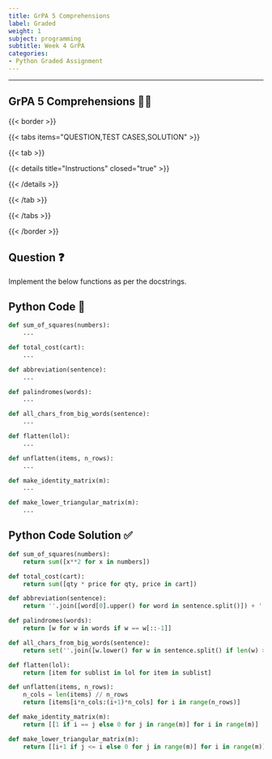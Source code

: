 ```yaml
---
title: GrPA 5 Comprehensions                   
label: Graded
weight: 1
subject: programming
subtitle: Week 4 GrPA
categories:
- Python Graded Assignment
---
```


---

## GrPA 5 Comprehensions 👨‍💻

{{< border >}}

{{< tabs items="QUESTION,TEST CASES,SOLUTION" >}}

{{< tab >}}

{{< details title="Instructions"  closed="true" >}}

{{< /details >}}

{{< /tab >}}

{{< /tabs >}}

{{< /border >}}

## Question ❓

Implement the below functions as per the docstrings.

## Python Code 🐍

```python {linenos=table,linenostart=1}
def sum_of_squares(numbers):
    ...

def total_cost(cart):
    ...

def abbreviation(sentence):
    ...

def palindromes(words):
    ...

def all_chars_from_big_words(sentence):
    ...

def flatten(lol):
    ...

def unflatten(items, n_rows):
    ...

def make_identity_matrix(m):
    ...

def make_lower_triangular_matrix(m):
    ...
```

## Python Code Solution ✅

```python {linenos=table,linenostart=1}
def sum_of_squares(numbers):
    return sum([x**2 for x in numbers])

def total_cost(cart):
    return sum([qty * price for qty, price in cart])

def abbreviation(sentence):
    return ''.join([word[0].upper() for word in sentence.split()]) + '.'

def palindromes(words):
    return [w for w in words if w == w[::-1]]

def all_chars_from_big_words(sentence):
    return set(''.join([w.lower() for w in sentence.split() if len(w) > 5]))

def flatten(lol):
    return [item for sublist in lol for item in sublist]

def unflatten(items, n_rows):
    n_cols = len(items) // n_rows
    return [items[i*n_cols:(i+1)*n_cols] for i in range(n_rows)]

def make_identity_matrix(m):
    return [[1 if i == j else 0 for j in range(m)] for i in range(m)]

def make_lower_triangular_matrix(m):
    return [[i+1 if j <= i else 0 for j in range(m)] for i in range(m)]
```